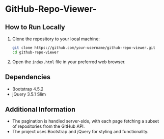 # GitHub-Repo-Viewer-

## How to Run Locally

1. Clone the repository to your local machine:

    ```bash
    git clone https://github.com/your-username/github-repo-viewer.git
    cd github-repo-viewer
    ```

2. Open the `index.html` file in your preferred web browser.

## Dependencies

- Bootstrap 4.5.2
- jQuery 3.5.1 Slim

## Additional Information

- The pagination is handled server-side, with each page fetching a subset of repositories from the GitHub API.
- The project uses Bootstrap and jQuery for styling and functionality.
